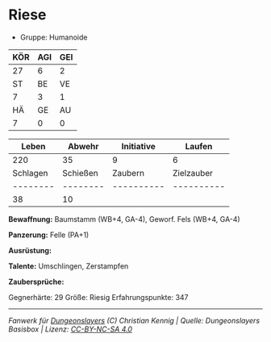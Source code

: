 # Riese  
- Gruppe: Humanoide  

| KÖR | AGI | GEI |  
| --- | --- | --- |  
| 27  | 6   | 2   |
| ST  | BE  | VE  |  
| 7   | 3   | 1   |
| HÄ  | GE  | AU  |  
| 7   | 0   | 0   |


| Leben    | Abwehr   | Initiative | Laufen     |
| -------- | -------- | ---------- | ---------- |
| 220      | 35       | 9          | 6          |
| Schlagen | Schießen | Zaubern    | Zielzauber |
| -------- | -------- | ---------- | ---------- |
| 38       | 10       |            |            |

**Bewaffnung:**
Baumstamm (WB+4, GA-4), Geworf. Fels (WB+4, GA-4)

**Panzerung:**
Felle (PA+1)

**Ausrüstung:**


**Talente:**
Umschlingen, Zerstampfen

**Zaubersprüche:**


Gegnerhärte: 29
Größe: Riesig
Erfahrungspunkte: 347



___
*Fanwerk für [Dungeonslayers](https://www.dungeonslayers.net/) (C) Christian Kennig | Quelle: Dungeonslayers Basisbox | Lizenz: [CC-BY-NC-SA 4.0](https://creativecommons.org/licenses/by-nc-sa/4.0/deed.de)*